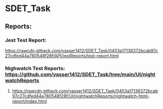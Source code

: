 # SDET_Task

## Reports:

### Jest Test Report: 
https://rawcdn.githack.com/yasser1412/SDET_Task/0453a17136372bcab97c27cdfed44a780548f28f/API/jestReports/test-report.html

### Nighwatch Test Reports: https://github.com/yasser1412/SDET_Task/tree/main/UI/nightwatchReports
1. https://rawcdn.githack.com/yasser1412/SDET_Task/0453a17136372bcab97c27cdfed44a780548f28f/UI/nightwatchReports/nightwatch-html-report/index.html